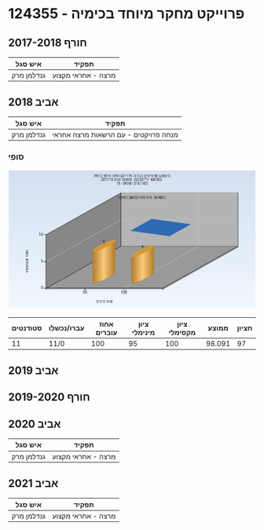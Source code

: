 # 124355 - פרוייקט מחקר מיוחד בכימיה

## חורף 2017-2018

| איש סגל | תפקיד |
| ---- | ---- |
| גנדלמן מרק | מרצה - אחראי מקצוע |

## אביב 2018

| איש סגל | תפקיד |
| ---- | ---- |
| גנדלמן מרק | מנחה פרויקטים  - עם הרשאות מרצה אחראי |

### סופי

![201702 Finals](201702/Finals.png)

| סטודנטים | עברו/נכשלו | אחוז עוברים | ציון מינימלי | ציון מקסימלי | ממוצע | חציון |
| ---- | ---- | ---- | ---- | ---- | ---- | ---- |
| 11 | 11/0 | 100 | 95 | 100 | 98.091 | 97 |

## אביב 2019

## חורף 2019-2020

## אביב 2020

| איש סגל | תפקיד |
| ---- | ---- |
| גנדלמן מרק | מרצה - אחראי מקצוע |

## אביב 2021

| איש סגל | תפקיד |
| ---- | ---- |
| גנדלמן מרק | מרצה - אחראי מקצוע |

